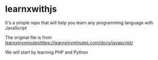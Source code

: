 # learnxwithjs

It's a simple repo that will help you learn any programming language with JavaScript

The original file is from [learnxinyminutes](https://learnxinyminutes.com/docs/javascript/)https://learnxinyminutes.com/docs/javascript/

We will start by learning PHP and Python
